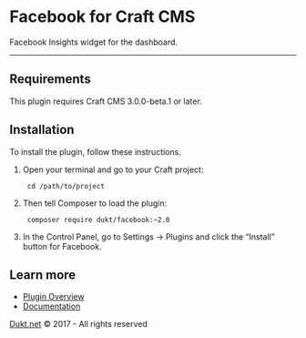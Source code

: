 # Facebook for Craft CMS

Facebook Insights widget for the dashboard.

-------------------------------------------

## Requirements

This plugin requires Craft CMS 3.0.0-beta.1 or later.

## Installation

To install the plugin, follow these instructions.

1. Open your terminal and go to your Craft project:

        cd /path/to/project

2. Then tell Composer to load the plugin:

        composer require dukt/facebook:~2.0

3. In the Control Panel, go to Settings → Plugins and click the “Install” button for Facebook.

## Learn more

- [Plugin Overview](https://dukt.net/facebook)
- [Documentation](https://dukt.net/facebook/docs)

[Dukt.net](https://dukt.net/) © 2017 - All rights reserved